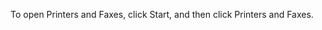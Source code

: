 <Token xmlns:xlink="http://www.w3.org/1999/xlink">To open Printers and Faxes, click <legacyBold xmlns="http://ddue.schemas.microsoft.com/authoring/2003/5">Start</legacyBold>, and then click <legacyBold xmlns="http://ddue.schemas.microsoft.com/authoring/2003/5">Printers and Faxes</legacyBold>.</Token>